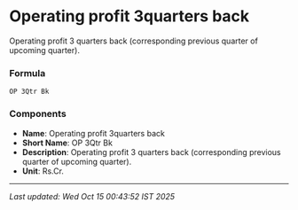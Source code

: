 # Operating profit 3quarters back
Operating profit 3 quarters back (corresponding previous quarter of upcoming quarter).

### Formula
```text
OP 3Qtr Bk
```


### Components
- **Name**: Operating profit 3quarters back
- **Short Name**: OP 3Qtr Bk
- **Description**: Operating profit 3 quarters back (corresponding previous quarter of upcoming quarter).
- **Unit**: Rs.Cr.

---
*Last updated: Wed Oct 15 00:43:52 IST 2025*
